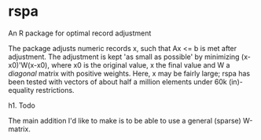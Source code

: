 rspa
====

An R package for optimal record adjustment

The package adjusts numeric records x, such that Ax <= b is met after adjustment. The
adjustment is kept 'as small as possible' by minimizing (x-x0)'W(x-x0), where x0 is the original value,
x the final value and W a _diagonal_ matrix with positive weights. Here, x may be fairly large; rspa has
been tested with vectors of about half a million elements under 60k (in)-equality restrictions.

h1. Todo

The main addition I'd like to make is to be able to use a general (sparse) W-matrix.


